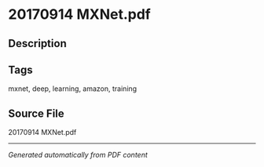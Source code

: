 # 20170914 MXNet.pdf

## Description

## Tags
mxnet, deep, learning, amazon, training

## Source File
20170914 MXNet.pdf

---
*Generated automatically from PDF content*
